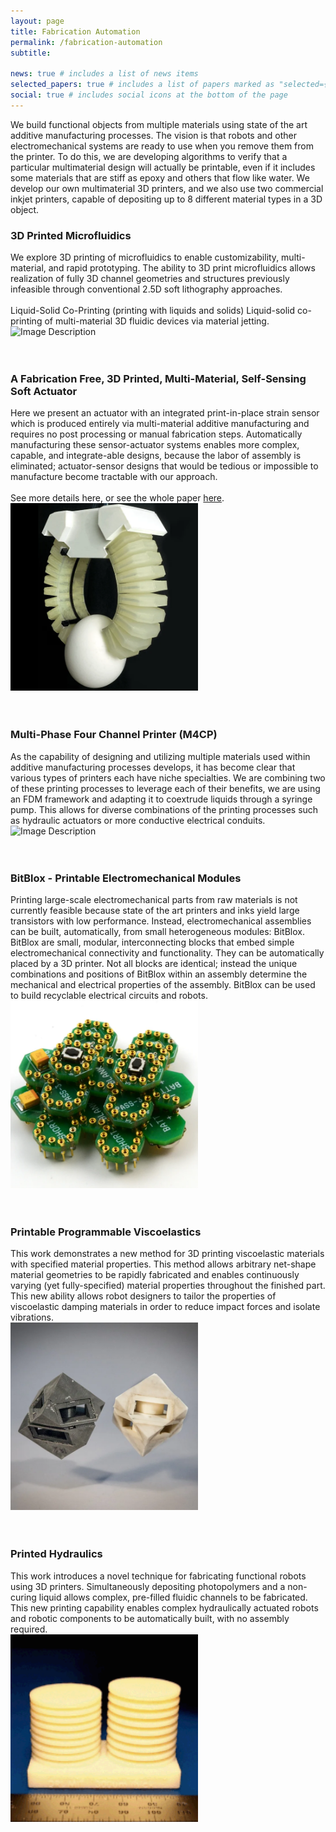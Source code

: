 ```yaml
---
layout: page
title: Fabrication Automation
permalink: /fabrication-automation
subtitle: 

news: true # includes a list of news items
selected_papers: true # includes a list of papers marked as "selected={true}"
social: true # includes social icons at the bottom of the page
---
```


We build functional objects from multiple materials using state of the art additive manufacturing processes. The vision is that robots and other electromechanical systems are ready to use when you remove them from the printer. To do this, we are developing algorithms to verify that a particular multimaterial design will actually be printable, even if it includes some materials that are stiff as epoxy and others that flow like water. We develop our own multimaterial 3D printers, and we also use two commercial inkjet printers, capable of depositing up to 8 different material types in a 3D object.


<div class="row">
    <div class="col-md-8">
<h3> 3D Printed Microfluidics </h3>
We explore 3D printing of microfluidics to enable customizability, multi-material, and rapid prototyping. The ability to 3D print microfluidics allows realization of fully 3D channel geometries and structures previously infeasible through conventional 2.5D soft lithography approaches.
        <br/><br/>
        Liquid-Solid Co-Printing (printing with liquids and solids)
        Liquid-solid co-printing of multi-material 3D fluidic devices via material jetting.
    </div>
    <div class="col-md-4">
        <img src="/assets/img/fabrication-automation/fa1.gif" alt="Image Description" style="width: 300px; height: 300px; object-fit: cover;">
    </div>
</div>
<br/><br/>


<div class="row">
    <div class="col-md-8">
<h3> A Fabrication Free, 3D Printed, Multi-Material, Self-Sensing Soft Actuator</h3>
        Here we present an actuator with an integrated print-in-place strain sensor which is produced entirely via multi-material additive manufacturing and requires no post processing or manual fabrication steps. Automatically manufacturing these sensor-actuator systems enables more complex, capable, and integrate-able designs, because the labor of assembly is eliminated; actuator-sensor designs that would be tedious or impossible to manufacture become tractable with our approach.
        <br/><br/>
        See more details here, or see the whole paper <a href ="https://41310ed7-1a60-489f-888a-1aa520d0c9ca.filesusr.com/ugd/39a42a_fab92126ddce474db9dccb2fd3c7c302.pdf"> here</a>.
    </div>
    <div class="col-md-4">
        <img src="/assets/img/fabrication-automation/fa2.jpg" alt="Image Description" style="width: 300px; height: 300px; object-fit: cover;">
    </div>
</div>
<br/><br/>

<div class="row">
    <div class="col-md-8">
<h3> Multi-Phase Four Channel Printer (M4CP)</h3>
        As the capability of designing and utilizing multiple materials used within additive manufacturing processes develops, it has become clear that various types of printers each have niche specialties. We are combining two of these printing processes to leverage each of their benefits, we are using an FDM framework and adapting it to coextrude liquids through a syringe pump. This allows for diverse combinations of the printing processes such as hydraulic actuators or more conductive electrical conduits.
    </div>
    <div class="col-md-4">
        <img src="/assets/img/fabrication-automation/fa3.gif" alt="Image Description" style="width: 300px; height: 300px; object-fit: cover;">
    </div>
</div>
<br/><br/>


<div class="row">
    <div class="col-md-8">
<h3> BitBlox - Printable Electromechanical Modules</h3>
Printing large-scale electromechanical parts from raw materials is not currently feasible because state of the art printers and inks yield large transistors with low performance. Instead, electromechanical assemblies can be built, automatically, from small heterogeneous modules: BitBlox. BitBlox are small, modular, interconnecting blocks that embed simple electromechanical connectivity and functionality. They can be automatically placed by a 3D printer. Not all blocks are identical; instead the unique combinations and positions of BitBlox within an assembly determine the mechanical and electrical properties of the assembly. BitBlox can be used to build recyclable electrical circuits and robots.
    </div>
    <div class="col-md-4">
        <img src="/assets/img/fabrication-automation/fa4.jpg" alt="Image Description" style="width: 300px; height: 300px; object-fit: cover;">
    </div>
</div>
<br/><br/>


<div class="row">
    <div class="col-md-8">
<h3> Printable Programmable Viscoelastics</h3>
This work demonstrates a new method for 3D printing viscoelastic materials with specified material properties. This method allows arbitrary net-shape material geometries to be rapidly fabricated and enables continuously varying (yet fully-specified) material properties throughout the finished part. This new ability allows robot designers to tailor the properties of viscoelastic damping materials in order to reduce impact forces and isolate vibrations.
    </div>
    <div class="col-md-4">
        <img src="/assets/img/fabrication-automation/fa5.jpg" alt="Image Description" style="width: 300px; height: 300px; object-fit: cover;">
    </div>
</div>
<br/><br/>


<div class="row">
    <div class="col-md-8">
<h3> Printed Hydraulics</h3>
This work introduces a novel technique for fabricating functional robots using 3D printers. Simultaneously depositing photopolymers and a non-curing liquid allows complex, pre-filled fluidic channels to be fabricated. This new printing capability enables complex hydraulically actuated robots and robotic components to be automatically built, with no assembly required.
    </div>
    <div class="col-md-4">
        <img src="/assets/img/fabrication-automation/fa6.gif" alt="Image Description" style="width: 300px; height: 300px; object-fit: cover;">
    </div>
</div>
<br/><br/>